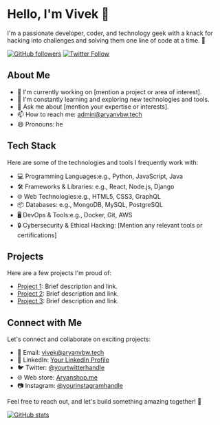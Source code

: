 # Hello, I'm Vivek  👋

I'm a passionate developer, coder, and technology geek with a knack for hacking into challenges and solving them one line of code at a time. 🚀

[![GitHub followers](https://img.shields.io/github/followers/yourusername?label=Follow&style=social)](https://github.com/Aryanvbw)
[![Twitter Follow](https://img.shields.io/twitter/follow/yourtwitterhandle?label=Follow&style=social)](https://twitter.com/yourtwitterhandle)

## About Me

- 🔭 I'm currently working on [mention a project or area of interest].
- 🌱 I'm constantly learning and exploring new technologies and tools.
- 💬 Ask me about [mention your expertise or interests].
- 📫 How to reach me: [admin@aryanvbw.tech](mailto:admin@aryanvbw.tech)
- 😄 Pronouns: he

## Tech Stack

Here are some of the technologies and tools I frequently work with:

- 💻 Programming Languages:e.g., Python, JavaScript, Java
- 🛠️ Frameworks & Libraries: e.g., React, Node.js, Django
- 🌐 Web Technologies:e.g., HTML5, CSS3, GraphQL
- 📦 Databases: e.g., MongoDB, MySQL, PostgreSQL
- 🖥️ DevOps & Tools:e.g., Docker, Git, AWS
- 🔒 Cybersecurity & Ethical Hacking: [Mention any relevant tools or certifications]

## Projects

Here are a few projects I'm proud of:

- [Project 1](https://github.com/yourusername/project1): Brief description and link.
- [Project 2](https://github.com/yourusername/project2): Brief description and link.
- [Project 3](https://github.com/yourusername/project3): Brief description and link.

## Connect with Me

Let's connect and collaborate on exciting projects:

- 📧 Email: [vivek@aryanvbw.tech](mailto:vivek@aryanvbw.tech)
- 💼 LinkedIn: [Your LinkedIn Profile](https://linkedin.com/in/yourusername)
- 🐦 Twitter: [@yourtwitterhandle](https://twitter.com/yourtwitterhandle)
- 🌐 Web store: [Aryanshop.me](https://aryanshop.me)
- 📷 Instagram: [@yourinstagramhandle](https://instagram.com/yourinstagramhandle)

Feel free to reach out, and let's build something amazing together! 🚀

[![GitHub stats](https://github-readme-stats.vercel.app/api?username=aryanvbw&show_icons=true&theme=dark)](https://github.com/aryanvbw)
